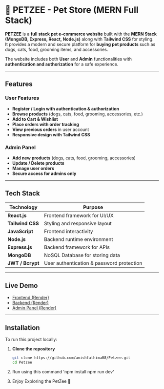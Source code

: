 # 🐾 PETZEE - Pet Store (MERN Full Stack)

**PETZEE** is a **full stack pet e-commerce website** built with the **MERN Stack (MongoDB, Express, React, Node.js)** along with **Tailwind CSS** for styling.  
It provides a modern and secure platform for **buying pet products** such as dogs, cats, food, grooming items, and accessories.  

The website includes both **User** and **Admin** functionalities with **authentication and authorization** for a safe experience.  

---

## Features  

### User Features  
- **Register / Login with authentication & authorization**  
- **Browse products** (dogs, cats, food, grooming, accessories, etc.)  
- **Add to Cart & Wishlist**  
- **Place orders with order tracking**  
- **View previous orders** in user account  
- **Responsive design with Tailwind CSS**  

### Admin Panel  
- **Add new products** (dogs, cats, food, grooming, accessories)  
- **Update / Delete products**  
- **Manage user orders**  
- **Secure access for admins only**  

---

## Tech Stack  

| **Technology**   | **Purpose**                              |
|------------------|-------------------------------------------|
| **React.js**     | Frontend framework for UI/UX              |
| **Tailwind CSS** | Styling and responsive layout             |
| **JavaScript**   | Frontend interactivity                    |
| **Node.js**      | Backend runtime environment               |
| **Express.js**   | Backend framework for APIs                |
| **MongoDB**      | NoSQL Database for storing data           |
| **JWT / Bcrypt** | User authentication & password protection |

---

## Live Demo  
- [Frontend (Render)](https://petzee-frontend.onrender.com/)  
- [Backend (Render)](https://petzee-backend.onrender.com/)  
- [Admin Panel (Render)](https://petzee-admin.onrender.com/)  

---

## Installation  

To run this project locally:  

1. **Clone the repository**  
   ```bash
   git clone https://github.com/anishfathima08/Petzee.git
   cd Petzee

2. Run using this command 'npm install npm run dev'

3. Enjoy Exploring the PetZee 🐾